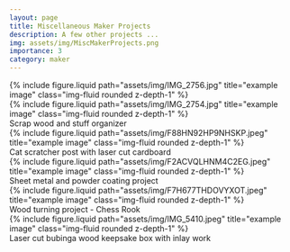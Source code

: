 ```yaml
---
layout: page
title: Miscellaneous Maker Projects
description: A few other projects ...
img: assets/img/MiscMakerProjects.png
importance: 3
category: maker
---
```


<div class="row justify-content-sm-center">
    <div class="col-sm mt-3 mt-md-0">
        {% include figure.liquid path="assets/img/IMG_2756.jpg" title="example image" class="img-fluid rounded z-depth-1" %}
    </div>
    <div class="col-sm mt-3 mt-md-0">
        {% include figure.liquid path="assets/img/IMG_2754.jpg" title="example image" class="img-fluid rounded z-depth-1" %}
    </div>
</div>
<div class="caption">
    Scrap wood and stuff organizer
</div>

<div class="row justify-content-sm-center">
    <div class="col-sm mt-3 mt-md-0">
        {% include figure.liquid path="assets/img/F88HN92HP9NHSKP.jpeg" title="example image" class="img-fluid rounded z-depth-1" %}
        </div>
        <div class="caption">
    Cat scratcher post with laser cut cardboard
 </div>
    <div class="col-sm mt-3 mt-md-0">
        {% include figure.liquid path="assets/img/F2ACVQLHNM4C2EG.jpeg" title="example image" class="img-fluid rounded z-depth-1" %}
        </div>
        <div class="caption">
    Sheet metal and powder coating project
 </div>
</div>

<div class="row justify-content-sm-center">
    <div class="col-sm mt-3 mt-md-0">
        {% include figure.liquid path="assets/img/F7H677THDOVYXOT.jpeg" title="example image" class="img-fluid rounded z-depth-1" %}
        </div>
        <div class="caption">
   Wood turning project - Chess Rook
 </div>
    <div class="col-sm mt-3 mt-md-0">
        {% include figure.liquid path="assets/img/IMG_5410.jpeg" title="example image" class="img-fluid rounded z-depth-1" %}
        </div>
        <div class="caption">
    Laser cut bubinga wood keepsake box with inlay work
 </div>
</div>
